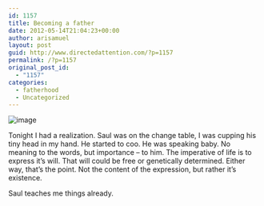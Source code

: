 ```yaml
---
id: 1157
title: Becoming a father
date: 2012-05-14T21:04:23+00:00
author: arisamuel
layout: post
guid: http://www.directedattention.com/?p=1157
permalink: /?p=1157
original_post_id:
  - "1157"
categories:
  - fatherhood
  - Uncategorized
---
```

<img style="display:block;margin-right:auto;margin-left:auto;" title="Ari with Saul" src="https://i1.wp.com/www.samuelakerstein.com/wp-content/uploads/2012/05/wpid-photo-2.jpg?resize=320%2C240" alt="image" data-recalc-dims="1" />

Tonight I had a realization. Saul was on the change table, I was cupping his tiny head in my hand. He started to coo. He was speaking baby. No meaning to the words, but importance &#8211; to him. The imperative of life is to express it&#8217;s will. That will could be free or genetically determined. Either way, that&#8217;s the point. Not the content of the expression, but rather it&#8217;s existence.

Saul teaches me things already.